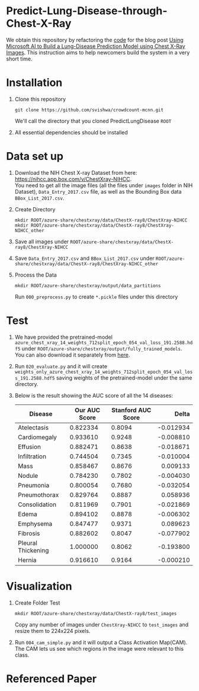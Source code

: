 # Predict-Lung-Disease-through-Chest-X-Ray
We obtain this repository by refactoring the [code](https://github.com/Azure/AzureChestXRay) for the blog post [Using Microsoft AI to Build a Lung-Disease Prediction Model using Chest X-Ray Images](https://blogs.technet.microsoft.com/machinelearning/2018/03/07/using-microsoft-ai-to-build-a-lung-disease-prediction-model-using-chest-x-ray-images/). This instruction aims to help newcomers build the system in a very short time.   
# Installation
1. Clone this repository
   ```Shell
   git clone https://github.com/svishwa/crowdcount-mcnn.git
   ```
   We'll call the directory that you cloned PredictLungDisease `ROOT`  
  
2. All essential dependencies should be installed  
# Data set up
1. Download the NIH Chest X-ray Dataset from here:  
   https://nihcc.app.box.com/v/ChestXray-NIHCC.  
   You need to get all the image files (all the files under `images` folder in NIH Dataset), `Data_Entry_2017.csv` file, as well as the      Bounding Box data `BBox_List_2017.csv`.  

2. Create Directory 
   ```Shell
   mkdir ROOT/azure-share/chestxray/data/ChestX-ray8/ChestXray-NIHCC
   mkdir ROOT/azure-share/chestxray/data/ChestX-ray8/ChestXray-NIHCC_other
   ```  
3. Save all images under `ROOT/azure-share/chestxray/data/ChestX-ray8/ChestXray-NIHCC`  

4. Save `Data_Entry_2017.csv` and `BBox_List_2017.csv` under `ROOT/azure-share/chestxray/data/ChestX-ray8/ChestXray-NIHCC_other`  

5. Process the Data
   ```Shell
   mkdir ROOT/azure-share/chestxray/output/data_partitions
   ```  
   Run `000_preprocess.py` to create `*.pickle` files under this directory 
# Test  
1. We have provided the pretrained-model `azure_chest_xray_14_weights_712split_epoch_054_val_loss_191.2588.hdf5` under `ROOT/azure-share/chestxray/output/fully_trained_models`. You can also download it separately from [here](https://chestxray.blob.core.windows.net/chestxraytutorial/tutorial_xray/chexray_14_weights_712split_epoch_054_val_loss_191.2588.hdf5).  

2. Run `020_evaluate.py` and it will create `weights_only_azure_chest_xray_14_weights_712split_epoch_054_val_loss_191.2588.hdf5` saving weights of the pretrained-model under the same directory.

3. Below is the result showing the AUC score of all the 14 diseases:  

   | Disease            | Our AUC Score    | Stanford AUC Score | Delta     
   |--------------------|------------------|--------------------|-----------:
   | Atelectasis        | 0.822334         | 0.8094             | -0.012934 
   | Cardiomegaly       | 0.933610         | 0.9248             | -0.008810 
   | Effusion           | 0.882471         | 0.8638             | -0.018671 
   | Infiltration       | 0.744504         | 0.7345             | -0.010004 
   | Mass               | 0.858467         | 0.8676             |  0.009133 
   | Nodule             | 0.784230         | 0.7802             | -0.004030 
   | Pneumonia          | 0.800054         | 0.7680             | -0.032054 
   | Pneumothorax       | 0.829764         | 0.8887             |  0.058936 
   | Consolidation      | 0.811969         | 0.7901             | -0.021869 
   | Edema              | 0.894102         | 0.8878             | -0.006302 
   | Emphysema          | 0.847477         | 0.9371             |  0.089623
   | Fibrosis           | 0.882602         | 0.8047             | -0.077902 
   | Pleural Thickening | 1.000000         | 0.8062             | -0.193800 
   | Hernia             | 0.916610         | 0.9164             | -0.000210   
   
# Visualization    
1. Create Folder Test
   ```Shell
   mkdir ROOT/azure-share/chestxray/data/ChestX-ray8/test_images
   ```  
   Copy any number of images under `ChestXray-NIHCC` to `test_images` and resize them to 224x224 pixels.  

2. Run `004_cam_simple.py` and it will output a Class Activation Map(CAM). The CAM lets us see which regions in the image were relevant to this class.  

# Referenced Paper



